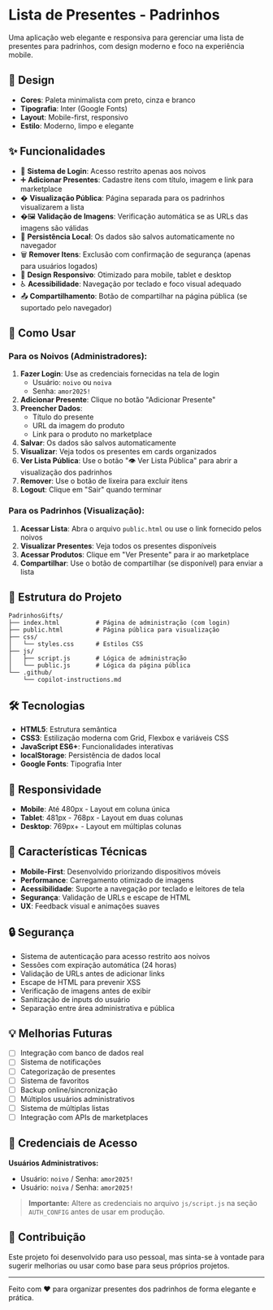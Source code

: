 # Lista de Presentes - Padrinhos

Uma aplicação web elegante e responsiva para gerenciar uma lista de presentes para padrinhos, com design moderno e foco na experiência mobile.

## 🎨 Design

- **Cores**: Paleta minimalista com preto, cinza e branco
- **Tipografia**: Inter (Google Fonts)
- **Layout**: Mobile-first, responsivo
- **Estilo**: Moderno, limpo e elegante

## ✨ Funcionalidades

- 🔐 **Sistema de Login**: Acesso restrito apenas aos noivos
- ➕ **Adicionar Presentes**: Cadastre itens com título, imagem e link para marketplace
- �️ **Visualização Pública**: Página separada para os padrinhos visualizarem a lista
- �🖼️ **Validação de Imagens**: Verificação automática se as URLs das imagens são válidas
- 💾 **Persistência Local**: Os dados são salvos automaticamente no navegador
- 🗑️ **Remover Itens**: Exclusão com confirmação de segurança (apenas para usuários logados)
- 📱 **Design Responsivo**: Otimizado para mobile, tablet e desktop
- ♿ **Acessibilidade**: Navegação por teclado e foco visual adequado
- 📤 **Compartilhamento**: Botão de compartilhar na página pública (se suportado pelo navegador)

## 🚀 Como Usar

### Para os Noivos (Administradores):
1. **Fazer Login**: Use as credenciais fornecidas na tela de login
   - Usuário: `noivo` ou `noiva`
   - Senha: `amor2025!`
2. **Adicionar Presente**: Clique no botão "Adicionar Presente"
3. **Preencher Dados**:
   - Título do presente
   - URL da imagem do produto
   - Link para o produto no marketplace
4. **Salvar**: Os dados são salvos automaticamente
5. **Visualizar**: Veja todos os presentes em cards organizados
6. **Ver Lista Pública**: Use o botão "👁️ Ver Lista Pública" para abrir a visualização dos padrinhos
7. **Remover**: Use o botão de lixeira para excluir itens
8. **Logout**: Clique em "Sair" quando terminar

### Para os Padrinhos (Visualização):
1. **Acessar Lista**: Abra o arquivo `public.html` ou use o link fornecido pelos noivos
2. **Visualizar Presentes**: Veja todos os presentes disponíveis
3. **Acessar Produtos**: Clique em "Ver Presente" para ir ao marketplace
4. **Compartilhar**: Use o botão de compartilhar (se disponível) para enviar a lista

## 📁 Estrutura do Projeto

```
PadrinhosGifts/
├── index.html          # Página de administração (com login)
├── public.html         # Página pública para visualização
├── css/
│   └── styles.css      # Estilos CSS
├── js/
│   ├── script.js       # Lógica de administração
│   └── public.js       # Lógica da página pública
└── .github/
    └── copilot-instructions.md
```

## 🛠️ Tecnologias

- **HTML5**: Estrutura semântica
- **CSS3**: Estilização moderna com Grid, Flexbox e variáveis CSS
- **JavaScript ES6+**: Funcionalidades interativas
- **localStorage**: Persistência de dados local
- **Google Fonts**: Tipografia Inter

## 📱 Responsividade

- **Mobile**: Até 480px - Layout em coluna única
- **Tablet**: 481px - 768px - Layout em duas colunas
- **Desktop**: 769px+ - Layout em múltiplas colunas

## 🎯 Características Técnicas

- **Mobile-First**: Desenvolvido priorizando dispositivos móveis
- **Performance**: Carregamento otimizado de imagens
- **Acessibilidade**: Suporte a navegação por teclado e leitores de tela
- **Segurança**: Validação de URLs e escape de HTML
- **UX**: Feedback visual e animações suaves

## 🔒 Segurança

- Sistema de autenticação para acesso restrito aos noivos
- Sessões com expiração automática (24 horas)
- Validação de URLs antes de adicionar links
- Escape de HTML para prevenir XSS
- Verificação de imagens antes de exibir
- Sanitização de inputs do usuário
- Separação entre área administrativa e pública

## 💡 Melhorias Futuras

- [ ] Integração com banco de dados real
- [ ] Sistema de notificações
- [ ] Categorização de presentes
- [ ] Sistema de favoritos
- [ ] Backup online/sincronização
- [ ] Múltiplos usuários administrativos
- [ ] Sistema de múltiplas listas
- [ ] Integração com APIs de marketplaces

## 🔑 Credenciais de Acesso

**Usuários Administrativos:**
- Usuário: `noivo` / Senha: `amor2025!`
- Usuário: `noiva` / Senha: `amor2025!`

> **Importante:** Altere as credenciais no arquivo `js/script.js` na seção `AUTH_CONFIG` antes de usar em produção.

## 🤝 Contribuição

Este projeto foi desenvolvido para uso pessoal, mas sinta-se à vontade para sugerir melhorias ou usar como base para seus próprios projetos.

---

Feito com ❤️ para organizar presentes dos padrinhos de forma elegante e prática.
